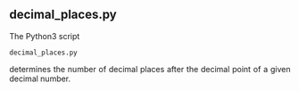 ## decimal_places.py

<p align="justify">The Python3 script</p>

<pre><code>decimal_places.py</code></pre>

<p align="justify">determines the number of decimal places after the decimal point of a given decimal number.</p>

<p align="justify"></p>
